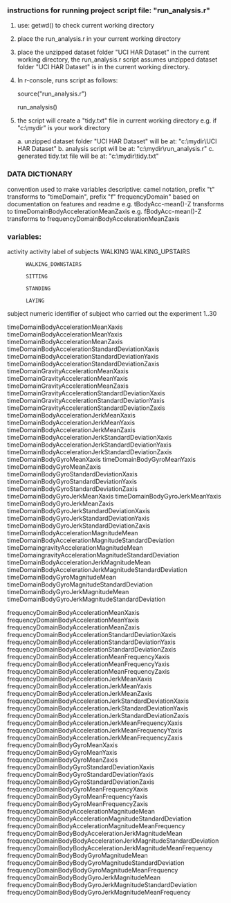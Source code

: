 ### instructions for running project script file: "run_analysis.r"

 1. use: getwd() to check current working directory

 2. place the run_analysis.r in your current working directory

 3. place the unzipped dataset folder "UCI HAR Dataset" in the current 
      working directory, the run_analysis.r script assumes unzipped dataset folder "UCI HAR Dataset" is in the current working directory.

 4. In r-console, runs script as follows: 

    source("run_analysis.r")  

    run_analysis()
5. the script will create a "tidy.txt" file in current working directory
   e.g. if "c:\mydir\" is your work directory 
   
   a. unzipped dataset folder "UCI HAR Dataset" will be at: "c:\mydir\UCI HAR Dataset\"
   b. analysis script will be at: "c:\mydir\run_analysis.r"
   c. generated tidy.txt file will be at: "c:\mydir\tidy.txt"

### DATA DICTIONARY


convention used to make variables descriptive: camel notation, 
prefix "t" transforms to "timeDomain", prefix "f" frequencyDomain" based on documentation on features and readme
e.g.  tBodyAcc-mean()-Z  transforms to timeDomainBodyAccelerationMeanZaxis
e.g.  fBodyAcc-mean()-Z  transforms to frequencyDomainBodyAccelerationMeanZaxis


### variables: 

 activity 
      activity label of subjects
          WALKING
          WALKING_UPSTAIRS

          WALKING_DOWNSTAIRS

          SITTING

          STANDING

          LAYING



 subject 
      numeric identifier of subject who carried out the experiment
      1..30  



 timeDomainBodyAccelerationMeanXaxis
 timeDomainBodyAccelerationMeanYaxis
 timeDomainBodyAccelerationMeanZaxis
 timeDomainBodyAccelerationStandardDeviationXaxis
 timeDomainBodyAccelerationStandardDeviationYaxis
 timeDomainBodyAccelerationStandardDeviationZaxis
 timeDomainGravityAccelerationMeanXaxis
 timeDomainGravityAccelerationMeanYaxis
 timeDomainGravityAccelerationMeanZaxis
 timeDomainGravityAccelerationStandardDeviationXaxis
 timeDomainGravityAccelerationStandardDeviationYaxis
 timeDomainGravityAccelerationStandardDeviationZaxis
 timeDomainBodyAccelerationJerkMeanXaxis
 timeDomainBodyAccelerationJerkMeanYaxis
 timeDomainBodyAccelerationJerkMeanZaxis
 timeDomainBodyAccelerationJerkStandardDeviationXaxis
 timeDomainBodyAccelerationJerkStandardDeviationYaxis
 timeDomainBodyAccelerationJerkStandardDeviationZaxis
 timeDomainBodyGyroMeanXaxis
 timeDomainBodyGyroMeanYaxis 
 timeDomainBodyGyroMeanZaxis
 timeDomainBodyGyroStandardDeviationXaxis
 timeDomainBodyGyroStandardDeviationYaxis
 timeDomainBodyGyroStandardDeviationZaxis
 timeDomainBodyGyroJerkMeanXaxis
 timeDomainBodyGyroJerkMeanYaxis
 timeDomainBodyGyroJerkMeanZaxis
 timeDomainBodyGyroJerkStandardDeviationXaxis
 timeDomainBodyGyroJerkStandardDeviationYaxis 
 timeDomainBodyGyroJerkStandardDeviationZaxis
 timeDomainBodyAccelerationMagnitudeMean
 timeDomainBodyAccelerationMagnitudeStandardDeviation
 timeDomaingravityAccelerationMagnitudeMean
 timeDomaingravityAccelerationMagnitudeStandardDeviation
 timeDomainBodyAccelerationJerkMagnitudeMean
 timeDomainBodyAccelerationJerkMagnitudeStandardDeviation
 timeDomainBodyGyroMagnitudeMean
 timeDomainBodyGyroMagnitudeStandardDeviation
 timeDomainBodyGyroJerkMagnitudeMean
 timeDomainBodyGyroJerkMagnitudeStandardDeviation

 frequencyDomainBodyAccelerationMeanXaxis
 frequencyDomainBodyAccelerationMeanYaxis
 frequencyDomainBodyAccelerationMeanZaxis
 frequencyDomainBodyAccelerationStandardDeviationXaxis
 frequencyDomainBodyAccelerationStandardDeviationYaxis
 frequencyDomainBodyAccelerationStandardDeviationZaxis 
 frequencyDomainBodyAccelerationMeanFrequencyXaxis 
 frequencyDomainBodyAccelerationMeanFrequencyYaxis
 frequencyDomainBodyAccelerationMeanFrequencyZaxis
 frequencyDomainBodyAccelerationJerkMeanXaxis
 frequencyDomainBodyAccelerationJerkMeanYaxis
 frequencyDomainBodyAccelerationJerkMeanZaxis 
 frequencyDomainBodyAccelerationJerkStandardDeviationXaxis
 frequencyDomainBodyAccelerationJerkStandardDeviationYaxis
 frequencyDomainBodyAccelerationJerkStandardDeviationZaxis
 frequencyDomainBodyAccelerationJerkMeanFrequencyXaxis
 frequencyDomainBodyAccelerationJerkMeanFrequencyYaxis 
 frequencyDomainBodyAccelerationJerkMeanFrequencyZaxis
 frequencyDomainBodyGyroMeanXaxis
 frequencyDomainBodyGyroMeanYaxis 
 frequencyDomainBodyGyroMeanZaxis
 frequencyDomainBodyGyroStandardDeviationXaxis
 frequencyDomainBodyGyroStandardDeviationYaxis
 frequencyDomainBodyGyroStandardDeviationZaxis
 frequencyDomainBodyGyroMeanFrequencyXaxis
 frequencyDomainBodyGyroMeanFrequencyYaxis
 frequencyDomainBodyGyroMeanFrequencyZaxis
 frequencyDomainBodyAccelerationMagnitudeMean
 frequencyDomainBodyAccelerationMagnitudeStandardDeviation
 frequencyDomainBodyAccelerationMagnitudeMeanFrequency
 frequencyDomainBodyBodyAccelerationJerkMagnitudeMean
 frequencyDomainBodyBodyAccelerationJerkMagnitudeStandardDeviation
 frequencyDomainBodyBodyAccelerationJerkMagnitudeMeanFrequency 
 frequencyDomainBodyBodyGyroMagnitudeMean
 frequencyDomainBodyBodyGyroMagnitudeStandardDeviation
 frequencyDomainBodyBodyGyroMagnitudeMeanFrequency
 frequencyDomainBodyBodyGyroJerkMagnitudeMean
 frequencyDomainBodyBodyGyroJerkMagnitudeStandardDeviation
 frequencyDomainBodyBodyGyroJerkMagnitudeMeanFrequency
 